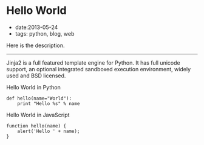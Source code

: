 # Hello World

- date:2013-05-24
- tags: python, blog, web

Here is the description.

-----

Jinja2 is a full featured template engine for Python. It has full unicode support, an optional integrated sandboxed execution environment, widely used and BSD licensed.

Hello World in Python

````
def hello(name="World"):
    print "Hello %s" % name
````

Hello World in JavaScript

````
function hello(name) {
    alert('Hello ' + name);
}
````